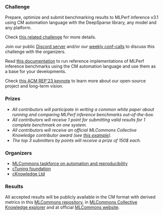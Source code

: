 ### Challenge

Prepare, optimize and submit benchmarking results to MLPerf inference v3.1 using 
CM automation language with the DeepSparse library, any model and any platform.

Check [this related challenge](https://access.cknowledge.org/playground/?action=challenges&name=3e971d8089014d1f) for more details.

Join our public [Discord server](https://discord.gg/JjWNWXKxwT) and/or
our [weekly conf-calls](https://docs.google.com/document/d/1zMNK1m_LhWm6jimZK6YE05hu4VH9usdbKJ3nBy-ZPAw/edit)
to discuss this challenge with the organizers.

Read [this documentation](https://github.com/mlcommons/ck/blob/master/docs/mlperf/inference/README.md) 
to run reference implementations of MLPerf inference benchmarks 
using the CM automation language and use them as a base for your developments.

Check [this ACM REP'23 keynote](https://doi.org/10.5281/zenodo.8105339) to learn more about our open-source project and long-term vision.

### Prizes

* *All contributors will participate in writing a common white paper about running and comparing MLPerf inference benchmarks out-of-the-box.*
* *All contributors will receive 1 point for submitting valid results for 1 complete benchmark on one system.*
* *All contributors will receive an official MLCommons Collective Knowledge contributor award (see [this example](https://ctuning.org/awards/ck-award-202307-zhu.pdf)).*
* *The top 3 submitters by points will receive a prize of 150$ each.*

### Organizers

* [MLCommons taskforce on automation and reproducibility](https://cKnowledge.org/mlcommons-taskforce)
* [cTuning foundation](https://cTuning.org)
* [cKnowledge Ltd](https://cKnowledge.org)

### Results

All accepted results will be publicly available in the CM format with derived metrics 
in this [MLCommons repository](https://github.com/mlcommons/ck_mlperf_results),
in [MLCommons Collective Knowledge explorer](https://access.cknowledge.org/playground/?action=experiments) 
and at official [MLCommons website](https://mlcommons.org).
